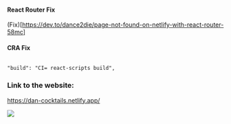 #### React Router Fix

(Fix)[https://dev.to/dance2die/page-not-found-on-netlify-with-react-router-58mc]

#### CRA Fix

```

"build": "CI= react-scripts build",

```

### Link to the website:
https://dan-cocktails.netlify.app/

![](public/cocktails.gif)
